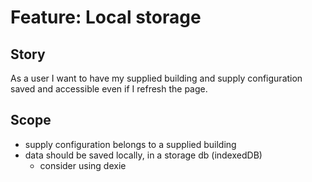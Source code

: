 # Feature: Local storage

## Story

As a user I want to have my supplied building and supply configuration saved and accessible even if I refresh the page.

## Scope

- supply configuration belongs to a supplied building
- data should be saved locally, in a storage db (indexedDB)
  - consider using dexie
